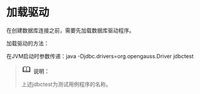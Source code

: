 # 加载驱动<a name="ZH-CN_TOPIC_0289900851"></a>

在创建数据库连接之前，需要先加载数据库驱动程序。

加载驱动的方法：

在JVM启动时参数传递：java -Djdbc.drivers=org.opengauss.Driver jdbctest

>![](public_sys-resources/icon-note.png) **说明：** 
>
>上述jdbctest为测试用例程序的名称。


